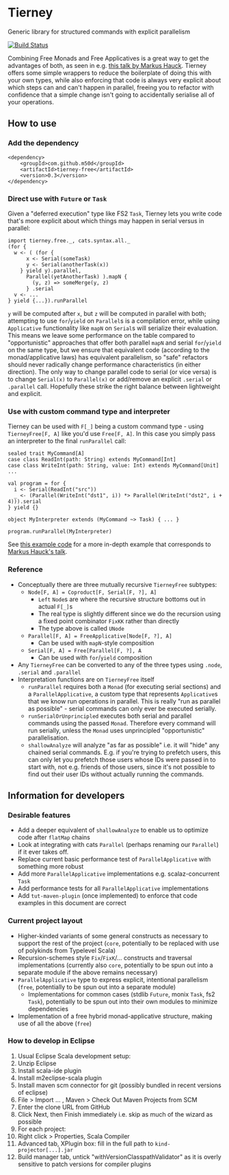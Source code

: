 # Tierney

Generic library for structured commands with explicit parallelism

[![Build Status](https://travis-ci.org/m50d/tierney.svg?branch=master)](https://travis-ci.org/m50d/tierney)

Combining Free Monads and Free Applicatives is a great way to get the advantages of both, as seen in e.g.
[this talk by Markus Hauck](https://github.com/markus1189/flatmap-oslo-2016).
Tierney offers some simple wrappers to reduce the boilerplate of doing this with your own types,
while also enforcing that code is always very explicit about which steps can and can't happen in parallel,
freeing you to refactor with confidence that a simple change isn't going to accidentally serialise
all of your operations.
 
## How to use

### Add the dependency

    <dependency>
		<groupId>com.github.m50d</groupId>
		<artifactId>tierney-free</artifactId>
		<version>0.3</version>
	</dependency>

### Direct use with `Future` or `Task`

Given a "deferred execution" type like FS2 `Task`, Tierney lets you write code that's more explicit
about which things may happen in serial versus in parallel:

    import tierney.free._, cats.syntax.all._
    (for { 
      w <- ( (for {
          x <- Serial(someTask)
          y <- Serial(anotherTask(x)) 
        } yield y).parallel,
          Parallel(yetAnotherTask) ).mapN {
            (y, z) => someMerge(y, z)
          } .serial
      v <- ...
    } yield {...}).runParallel

`y` will be computed after `x`, but `z` will be computed in parallel with both; attempting to use
`for`/`yield` on `Parallel`s is a compilation error, while using `Applicative` functionality
like `mapN` on `Serial`s will serialize their evaluation.
This means we leave some performance on the table compared to "opportunistic" approaches
that offer both parallel `mapN` and serial `for`/`yield` on the same type,
but we ensure that equivalent code (according to the monad/applicative laws) has equivalent parallelism,
so "safe" refactors should never radically change performance characteristics (in either direction).
The only way to change parallel code to serial (or vice versa) is to change `Serial(x)` to 
`Parallel(x)` or add/remove an explicit `.serial` or `.parallel` call.
Hopefully these strike the right balance between lightweight and explicit. 

### Use with custom command type and interpreter

Tierney can be used with `F[_]` being a custom command type - using `TierneyFree[F, A]`
like you'd use `Free[F, A]`. In this case you simply pass an interpreter to the final
`runParallel` call: 

    sealed trait MyCommand[A]
    case class ReadInt(path: String) extends MyCommand[Int]
    case class WriteInt(path: String, value: Int) extends MyCommand[Unit]
    ...
    
    val program = for {
      i <- Serial(ReadInt("src"))
      _ <- (Parallel(WriteInt("dst1", i)) *> Parallel(WriteInt("dst2", i + 4))).serial
    } yield {}
    
    object MyInterpreter extends (MyCommand ~> Task) { ... }
    
    program.runParallel(MyInterpreter)

See [this example code](https://github.com/m50d/tierney/tree/master/free/src/test/scala/tierney/free/github)
for a more in-depth example that corresponds to [Markus Hauck's talk](https://github.com/markus1189/flatmap-oslo-2016).

### Reference

   * Conceptually there are three mutually recursive `TierneyFree`  subtypes:
      * `Node[F, A] = Coproduct[F, Serial[F, ?], A]`
         * `Left` `Node`s are where the recursive structure bottoms out in actual `F[_]`s
         * The real type is slightly different since we do the recursion using
         a fixed point combinator `FixKK` rather than directly
         * The type above is called `UNode`
      * `Parallel[F, A] = FreeApplicative[Node[F, ?], A]`
         * Can be used with `mapN`-style composition
      * `Serial[F, A] = Free[Parallel[F, ?], A`
         * Can be used with `for`/`yield` composition
   * Any `TierneyFree` can be converted to any of the three types using `.node`, `.serial` and `.parallel` 
   * Interpretation functions are on `TierneyFree` itself
      * `runParallel` requires both a `Monad` (for executing serial sections) and a `ParallelApplicative`,
      a custom type that represents `Applicative`s that we know run operations in parallel. This is really
      "run as parallel as possible" - serial commands can only ever be executed serially.
      * `runSerialOrUnprincipled` executes both serial and parallel commands using the passed `Monad`.
      Therefore every command will run serially, unless the `Monad` uses unprincipled "opportunistic"
      parallelisation.
      * `shallowAnalyze` will analyze "as far as possible" i.e. it will "hide" any chained
      serial commands. E.g. if you're trying to prefetch users, this can only let you
      prefetch those users whose IDs were passed in to start with, not e.g. friends
      of those users, since it's not possible to find out their user IDs without
      actually running the commands.

## Information for developers

### Desirable features

 * Add a deeper equivalent of `shallowAnalyze` to enable us to optimize code after `flatMap` chains
 * Look at integrating with cats `Parallel` (perhaps renaming our `Parallel`) if it ever takes off.
 * Replace current basic performance test of `ParallelApplicative` with something more robust
 * Add more `ParallelApplicative` implementations e.g. scalaz-concurrent `Task`
 * Add performance tests for all `ParallelApplicative` implementations
 * Add `tut-maven-plugin` (once implemented) to enforce that code examples in this document are correct

### Current project layout

 * Higher-kinded variants of some general constructs as necessary to support the rest of the project
   (`core`, potentially to be replaced with use of polykinds from Typelevel Scala)
 * Recursion-schemes style `Fix`/`FixK`/... constructs and traversal implementations
   (currently also `core`, potentially to be spun out into a separate module if the above remains necessary)
 * `ParallelApplicative` type to express explicit, intentional parallelism
   (`free`, potentially to be spun out into a separate module)
   * Implementations for common cases (stdlib `Future`, monix `Task`, fs2 `Task`),
     potentially to be spun out into their own modules to minimize dependencies
 * Implementation of a free hybrid monad-applicative structure, making use of all the above (`free`)
 
### How to develop in Eclipse

 1. Usual Eclipse Scala development setup:
  1. Unzip Eclipse
  1. Install scala-ide plugin
  1. Install m2eclipse-scala plugin
  1. Install maven scm connector for git (possibly bundled in recent versions of eclipse)
 1. File > Import ... , Maven > Check Out Maven Projects from SCM
 1. Enter the clone URL from GitHub
 1. Click Next, then Finish immediately i.e. skip as much of the wizard as possible
 1. For each project:
  1. Right click > Properties, Scala Compiler
   1. Advanced tab, XPlugin box: fill in the full path to `kind-projector[...].jar`
   1. Build manager tab, untick "withVersionClasspathValidator" as it is overly sensitive to patch versions for compiler plugins